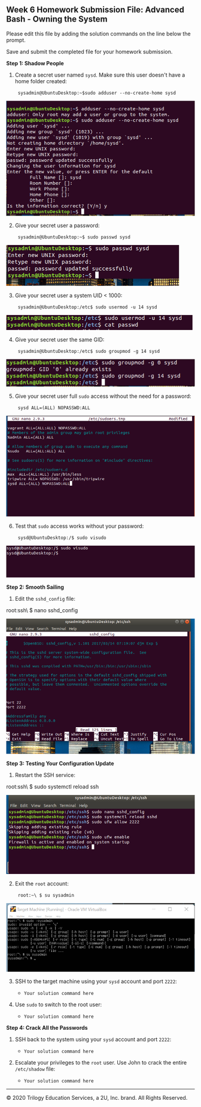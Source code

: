 ## Week 6 Homework Submission File: Advanced Bash - Owning the System

Please edit this file by adding the solution commands on the line below the prompt. 

Save and submit the completed file for your homework submission.

**Step 1: Shadow People** 

1. Create a secret user named `sysd`. Make sure this user doesn't have a home folder created:


        sysadmin@UbuntuDesktop:~$sudo adduser --no-create-home sysd

![create_user_no_home](image/add_user_no_home.png)



       



2. Give your secret user a password: 


        sysadmin@UbuntuDesktop:~$ sudo passwd sysd

![set_up_password](image/set_up_password.png)




3. Give your secret user a system UID < 1000:

        sysadmin@UbuntuDesktop:/etc$ sudo usermod -u 14 sysd

![change_UID](image/change_UID.png)



        

4. Give your secret user the same GID:


        sysadmin@UbuntuDesktop:/etc$ sudo groupmod -g 14 sysd

![change_group_GID](image/change_group_GID2.png)



5. Give your secret user full `sudo` access without the need for a password:


        sysd ALL=(ALL) NOPASSWD:ALL


![sudo_access_no_password](image/Sudo_access_without_password.png)



6. Test that `sudo` access works without your password:


        sysd@UbuntuDesktop:/$ sudo visudo


![Varifying](image/varifying.png)




**Step 2: Smooth Sailing**

1. Edit the `sshd_config` file:

root:ssh\ $ nano sshd_config




![Editing_sshd_config](image/Nano_sshd_config.png)


**Step 3: Testing Your Configuration Update**
1. Restart the SSH service:


root:ssh\ $ sudo systemctl reload ssh



![Restarting_sshd](image/Changing_ports_in_sshd_config.png)



2. Exit the `root` account:

        root:~\ $ su sysadmin

![Switch_user](image/Switch_user.png)



3. SSH to the target machine using your `sysd` account and port `2222`:
    - `Your solution command here`

4. Use `sudo` to switch to the root user:
    - `Your solution command here`

**Step 4: Crack All the Passwords**

1. SSH back to the system using your `sysd` account and port `2222`:

    - `Your solution command here`

2. Escalate your privileges to the `root` user. Use John to crack the entire `/etc/shadow` file:

    - `Your solution command here`

---

© 2020 Trilogy Education Services, a 2U, Inc. brand. All Rights Reserved.

